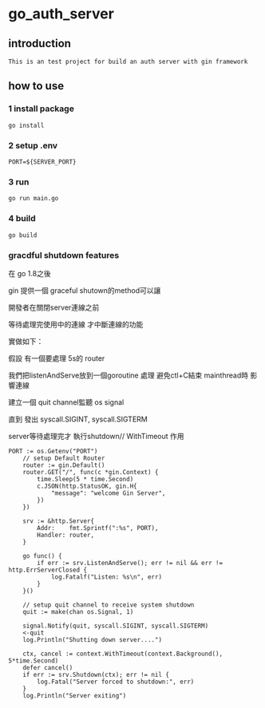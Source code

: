 # go_auth_server

## introduction 

    This is an test project for build an auth server with gin framework

## how to use

### 1 install package
```golang===
go install
```
### 2 setup .env
```yaml===
PORT=${SERVER_PORT}
```

### 3 run
```golang===
go run main.go
```

### 4 build
```golang===
go build
```

### gracdful shutdown features

在 go 1.8之後

gin 提供一個 graceful shutown的method可以讓

開發者在關閉server連線之前

等待處理完使用中的連線 才中斷連線的功能

實做如下：

假設 有一個要處理 5s的 router

我們把listenAndServe放到一個goroutine 處理 避免ctl+C結束 mainthread時 影響連線

建立一個 quit channel監聽 os signal

直到 發出 syscall.SIGINT, syscall.SIGTERM

server等待處理完才 執行shutdown// WithTimeout 作用

```golang===
PORT := os.Getenv("PORT")
	// setup Default Router
	router := gin.Default()
	router.GET("/", func(c *gin.Context) {
		time.Sleep(5 * time.Second)
		c.JSON(http.StatusOK, gin.H{
			"message": "welcome Gin Server",
		})
	})

	srv := &http.Server{
		Addr:    fmt.Sprintf(":%s", PORT),
		Handler: router,
	}

	go func() {
		if err := srv.ListenAndServe(); err != nil && err != http.ErrServerClosed {
			log.Fatalf("Listen: %s\n", err)
		}
	}()

	// setup quit channel to receive system shutdown
	quit := make(chan os.Signal, 1)

	signal.Notify(quit, syscall.SIGINT, syscall.SIGTERM)
	<-quit
	log.Println("Shutting down server....")

	ctx, cancel := context.WithTimeout(context.Background(), 5*time.Second)
	defer cancel()
	if err := srv.Shutdown(ctx); err != nil {
		log.Fatal("Server forced to shutdown:", err)
	}
	log.Println("Server exiting")
```